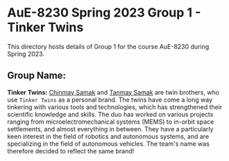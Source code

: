 # AuE-8230 Spring 2023 Group 1 - Tinker Twins

This directory hosts details of Group 1 for the course AuE-8230 during Spring 2023.

## Group Name:

**Tinker Twins:** [Chinmay Samak](https://www.linkedin.com/in/samakchinmay) and [Tanmay Samak](https://in.linkedin.com/in/samaktanmay) are twin brothers, who use `Tinker Twins` as a personal brand. The twins have come a long way tinkering with various tools and technologies, which has strengthened their scientific knowledge and skills. The duo has worked on various projects ranging from microelectromechanical systems (MEMS) to in-orbit space settlements, and almost everything in between. They have a particularly keen interest in the field of robotics and autonomous systems, and are specializing in the field of autonomous vehicles. The team's name was therefore decided to reflect the same brand!
